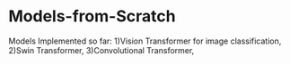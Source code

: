 # Models-from-Scratch

Models Implemented so far:
1)Vision Transformer for image classification,
2)Swin Transformer,
3)Convolutional Transformer,
